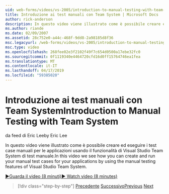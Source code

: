 ```yaml
---
uid: web-forms/videos/vs-2005/introduction-to-manual-testing-with-team-system
title: Introduzione ai test manuali con Team System | Microsoft Docs
author: rick-anderson
description: In questo video viene illustrato come è possibile creare ed eseguire i test case manuali per le applicazioni usando il funzionalità di Visual Studio Team System di test manuale...
ms.author: riande
ms.date: 02/09/2007
ms.assetid: 28c752e0-a44c-468f-9dd8-2a98185d8f36
msc.legacyurl: /web-forms/videos/vs-2005/introduction-to-manual-testing-with-team-system
msc.type: video
ms.openlocfilehash: 268fee02e3f2102f49f7c654d0500a17ebe32fc0
ms.sourcegitcommit: 0f1119340e4464720cfd16d0ff15764746ea1fea
ms.translationtype: MT
ms.contentlocale: it-IT
ms.lasthandoff: 04/17/2019
ms.locfileid: "59385020"
---
```

# <a name="introduction-to-manual-testing-with-team-system"></a><span data-ttu-id="643c1-103">Introduzione ai test manuali con Team System</span><span class="sxs-lookup"><span data-stu-id="643c1-103">Introduction to Manual Testing with Team System</span></span>

<span data-ttu-id="643c1-104">da feed di Eric Lee</span><span class="sxs-lookup"><span data-stu-id="643c1-104">by Eric Lee</span></span>

<span data-ttu-id="643c1-105">In questo video viene illustrato come è possibile creare ed eseguire i test case manuali per le applicazioni usando il funzionalità di Visual Studio Team System di test manuale.</span><span class="sxs-lookup"><span data-stu-id="643c1-105">In this video we see how you can create and run your manual test cases for your applications by using the manual testing features of Visual Studio Team System.</span></span>

[<span data-ttu-id="643c1-106">&#9654;Guarda il video (8 minuti)</span><span class="sxs-lookup"><span data-stu-id="643c1-106">&#9654; Watch video (8 minutes)</span></span>](https://channel9.msdn.com/Blogs/ASP-NET-Site-Videos/introduction-to-manual-testing-with-team-system)

> [!div class="step-by-step"]
> <span data-ttu-id="643c1-107">[Precedente](introduction-to-load-testing-web-applications-with-team-system.md)
> [Successivo](introduction-to-managing-and-running-tests-with-team-system.md)</span><span class="sxs-lookup"><span data-stu-id="643c1-107">[Previous](introduction-to-load-testing-web-applications-with-team-system.md)
[Next](introduction-to-managing-and-running-tests-with-team-system.md)</span></span>

